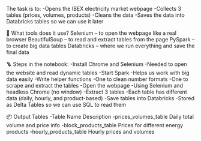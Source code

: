 The task is to:
-Opens the IBEX electricity market webpage
-Collects 3 tables (prices, volumes, products)
-Cleans the data
-Saves the data into Databricks tables so we can use it later

🧰 What tools does it use?
Selenium – to open the webpage like a real browser
BeautifulSoup – to read and extract tables from the page
PySpark – to create big data tables
Databricks – where we run everything and save the final data

🪜 Steps in the notebook:
-Install Chrome and Selenium
-Needed to open the website and read dynamic tables
-Start Spark
-Helps us work with big data easily
-Write helper functions
-One to clean number formats
-One to scrape and extract the tables
-Open the webpage
-Using Selenium and headless Chrome (no window)
-Extract 3 tables
-Each table has different data (daily, hourly, and product-based)
-Save tables into Databricks
-Stored as Delta Tables so we can use SQL to read them

📦 Output Tables
-Table Name	Description
-prices_volumes_table	Daily total volume and price info
-block_products_table	Prices for different energy products
-hourly_products_table	Hourly prices and volumes
